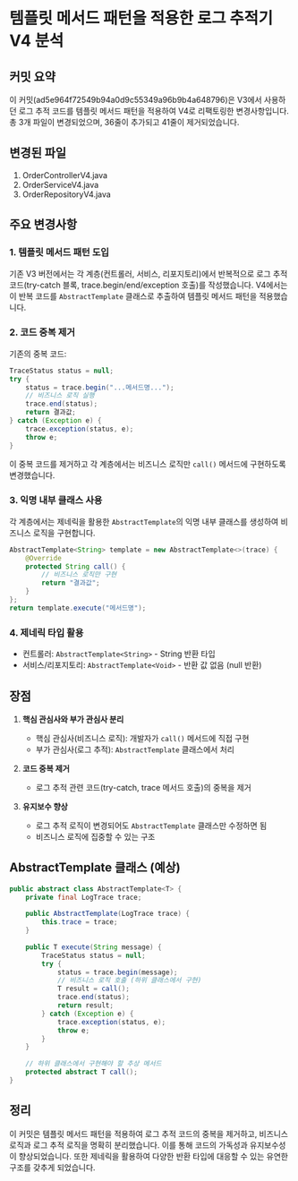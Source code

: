 # 템플릿 메서드 패턴을 적용한 로그 추적기 V4 분석

## 커밋 요약
이 커밋(ad5e964f72549b94a0d9c55349a96b9b4a648796)은 V3에서 사용하던 로그 추적 코드를 템플릿 메서드 패턴을 적용하여 V4로 리팩토링한 변경사항입니다. 총 3개 파일이 변경되었으며, 36줄이 추가되고 41줄이 제거되었습니다.

## 변경된 파일
1. OrderControllerV4.java
2. OrderServiceV4.java
3. OrderRepositoryV4.java

## 주요 변경사항

### 1. 템플릿 메서드 패턴 도입
기존 V3 버전에서는 각 계층(컨트롤러, 서비스, 리포지토리)에서 반복적으로 로그 추적 코드(try-catch 블록, trace.begin/end/exception 호출)를 작성했습니다. V4에서는 이 반복 코드를 `AbstractTemplate` 클래스로 추출하여 템플릿 메서드 패턴을 적용했습니다.

### 2. 코드 중복 제거
기존의 중복 코드:
```java
TraceStatus status = null;
try {
    status = trace.begin("...메서드명...");
    // 비즈니스 로직 실행
    trace.end(status);
    return 결과값;
} catch (Exception e) {
    trace.exception(status, e);
    throw e;
}
```

이 중복 코드를 제거하고 각 계층에서는 비즈니스 로직만 `call()` 메서드에 구현하도록 변경했습니다.

### 3. 익명 내부 클래스 사용
각 계층에서는 제네릭을 활용한 `AbstractTemplate`의 익명 내부 클래스를 생성하여 비즈니스 로직을 구현합니다.

```java
AbstractTemplate<String> template = new AbstractTemplate<>(trace) {
    @Override
    protected String call() {
        // 비즈니스 로직만 구현
        return "결과값";
    }
};
return template.execute("메서드명");
```

### 4. 제네릭 타입 활용
- 컨트롤러: `AbstractTemplate<String>` - String 반환 타입
- 서비스/리포지토리: `AbstractTemplate<Void>` - 반환 값 없음 (null 반환)

## 장점

1. **핵심 관심사와 부가 관심사 분리**
   - 핵심 관심사(비즈니스 로직): 개발자가 `call()` 메서드에 직접 구현
   - 부가 관심사(로그 추적): `AbstractTemplate` 클래스에서 처리

2. **코드 중복 제거**
   - 로그 추적 관련 코드(try-catch, trace 메서드 호출)의 중복을 제거

3. **유지보수 향상**
   - 로그 추적 로직이 변경되어도 `AbstractTemplate` 클래스만 수정하면 됨
   - 비즈니스 로직에 집중할 수 있는 구조

## AbstractTemplate 클래스 (예상)

```java
public abstract class AbstractTemplate<T> {
    private final LogTrace trace;
    
    public AbstractTemplate(LogTrace trace) {
        this.trace = trace;
    }
    
    public T execute(String message) {
        TraceStatus status = null;
        try {
            status = trace.begin(message);
            // 비즈니스 로직 호출 (하위 클래스에서 구현)
            T result = call();
            trace.end(status);
            return result;
        } catch (Exception e) {
            trace.exception(status, e);
            throw e;
        }
    }
    
    // 하위 클래스에서 구현해야 할 추상 메서드
    protected abstract T call();
}
```

## 정리

이 커밋은 템플릿 메서드 패턴을 적용하여 로그 추적 코드의 중복을 제거하고, 비즈니스 로직과 로그 추적 로직을 명확히 분리했습니다. 이를 통해 코드의 가독성과 유지보수성이 향상되었습니다. 또한 제네릭을 활용하여 다양한 반환 타입에 대응할 수 있는 유연한 구조를 갖추게 되었습니다.
